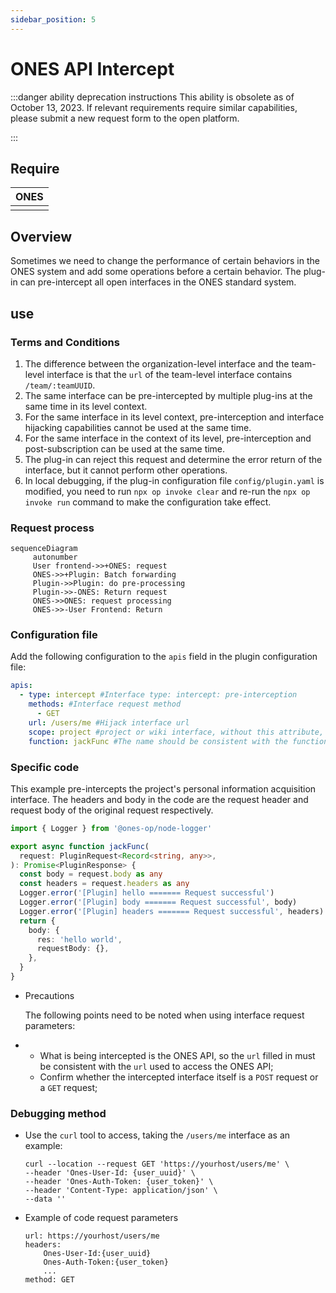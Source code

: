 ```yaml
---
sidebar_position: 5
---
```


# ONES API Intercept

:::danger ability deprecation instructions
This ability is obsolete as of October 13, 2023. If relevant requirements require similar capabilities, please submit a new request form to the open platform.

:::

## Require

| ONES |
| :--- |
|      |

## Overview

Sometimes we need to change the performance of certain behaviors in the ONES system and add some operations before a certain behavior. The plug-in can pre-intercept all open interfaces in the ONES standard system.

## use

### Terms and Conditions

1. The difference between the organization-level interface and the team-level interface is that the `url` of the team-level interface contains `/team/:teamUUID`.
2. The same interface can be pre-intercepted by multiple plug-ins at the same time in its level context.
3. For the same interface in its level context, pre-interception and interface hijacking capabilities cannot be used at the same time.
4. For the same interface in the context of its level, pre-interception and post-subscription can be used at the same time.
5. The plug-in can reject this request and determine the error return of the interface, but it cannot perform other operations.
6. In local debugging, if the plug-in configuration file `config/plugin.yaml` is modified, you need to run `npx op invoke clear` and re-run the `npx op invoke run` command to make the configuration take effect.

### Request process

```mermaid
sequenceDiagram
     autonumber
     User frontend->>+ONES: request
     ONES->>+Plugin: Batch forwarding
     Plugin->>Plugin: do pre-processing
     Plugin->>-ONES: Return request
     ONES->>ONES: request processing
     ONES->>-User Frontend: Return
```

### Configuration file

Add the following configuration to the `apis` field in the plugin configuration file:

```yaml title='/config/plugin.yaml'
apis:
  - type: intercept #Interface type: intercept: pre-interception
    methods: #Interface request method
      - GET
    url: /users/me #Hijack interface url
    scope: project #project or wiki interface, without this attribute, the default is project
    function: jackFunc #The name should be consistent with the function name in the code
```

### Specific code

This example pre-intercepts the project's personal information acquisition interface. The headers and body in the code are the request header and request body of the original request respectively.

```typescript
import { Logger } from '@ones-op/node-logger'

export async function jackFunc(
  request: PluginRequest<Record<string, any>>,
): Promise<PluginResponse> {
  const body = request.body as any
  const headers = request.headers as any
  Logger.error('[Plugin] hello ======= Request successful')
  Logger.error('[Plugin] body ======= Request successful', body)
  Logger.error('[Plugin] headers ======= Request successful', headers)
  return {
    body: {
      res: 'hello world',
      requestBody: {},
    },
  }
}
```

- Precautions

  The following points need to be noted when using interface request parameters:

- - What is being intercepted is the ONES API, so the `url` filled in must be consistent with the `url` used to access the ONES API;
  - Confirm whether the intercepted interface itself is a `POST` request or a `GET` request;

### Debugging method

- Use the `curl` tool to access, taking the `/users/me` interface as an example:

  ```shell
  curl --location --request GET 'https://yourhost/users/me' \
  --header 'Ones-User-Id: {user_uuid}' \
  --header 'Ones-Auth-Token: {user_token}' \
  --header 'Content-Type: application/json' \
  --data ''
  ```

- Example of code request parameters

  ```
  url: https://yourhost/users/me
  headers:
      Ones-User-Id:{user_uuid}
      Ones-Auth-Token:{user_token}
      ...
  method: GET
  ```
